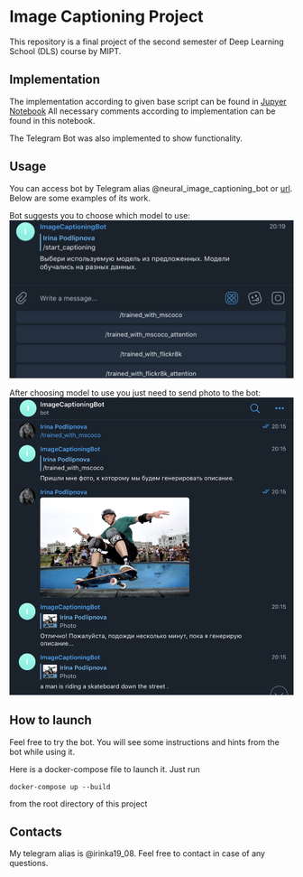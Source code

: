 # Image Captioning Project

This repository is a final project of the second semester of Deep Learning School (DLS) course by MIPT.

## Implementation
The implementation according to given base script can be found in [Jupyer Notebook]()
All necessary comments according to implementation can be found in this notebook.

The Telegram Bot was also implemented to show functionality.

## Usage

You can access bot by Telegram alias @neural_image_captioning_bot or [url](https://t.me/neural_image_captioning_bot).
Below are some examples of its work.

Bot suggests you to choose which model to use:
![](./imgs/img1.png)

After choosing model to use you just need to send photo to the bot:
![](./imgs/img2.png)

## How to launch
Feel free to try the bot. You will see some instructions and hints from the bot while using it.

Here is a docker-compose file to launch it. Just run 
```
docker-compose up --build
```
from the root directory of this project

## Contacts 
My telegram alias is @irinka19_08. Feel free to contact in case of any questions.



